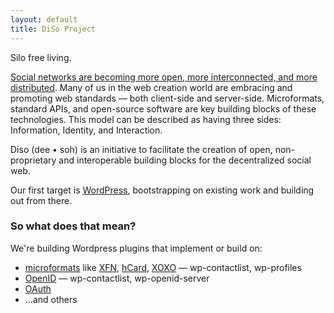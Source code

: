 ```yaml
---
layout: default
title: DiSo Project
---
```

Silo free living.

[Social networks are becoming more open, more interconnected, and more
distributed][redmonk]. Many of us in the web creation world are embracing and promoting
web standards &mdash; both client-side and server-side. Microformats, standard
APIs, and open-source software are key building blocks of these technologies.
This model can be described as having three sides: Information, Identity, and
Interaction.

Diso (dee &bull; soh) is an initiative to facilitate the creation of open,
non-proprietary and interoperable building blocks for the decentralized social
web.

Our first target is [WordPress][], bootstrapping on existing work and building out
from there.

### So what does that mean? ###

We're building Wordpress plugins that implement or build on:

 - [microformats][] like [XFN][], [hCard][], [XOXO][] — wp-contactlist, wp-profiles
 - [OpenID][] — wp-contactlist, wp-openid-server
 - [OAuth][]
 - ...and others

[redmonk]: http://redmonk.net/archives/2007/12/05/diso/
[WordPress]: http://wordpress.org/
[microformats]: http://microformats.org/
[XFN]: http://microformats.org/wiki/XFN
[hCard]: http://microformats.org/wiki/hcard
[XOXO]: http://microformats.org/wiki/XOXO
[OpenID]: http://openid.net/
[OAuth]: http://oauth.net/

